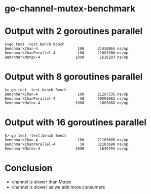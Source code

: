 # go-channel-mutex-benchmark

# Output with 2 goroutines parallel
    $>go test -test.bench Bench
    BenchmarkChan-4           	     100	  21430065 ns/op
    BenchmarkChanParallel-4   	     100	  21683900 ns/op
    BenchmarkMutex-4          	    1000	   1618203 ns/op

    
# Output with 8 goroutines parallel
    $> go test -test.bench Bench
    BenchmarkChan-4           	     100	  21267335 ns/op
    BenchmarkChanParallel-4   	      50	  29291662 ns/op
    BenchmarkMutex-4          	    1000	   1603088 ns/op

# Output with 16 goroutines parallel
    $> go test -test.bench Bench
    BenchmarkChan-4           	     100	  21163605 ns/op
    BenchmarkChanParallel-4   	      50	  32103690 ns/op
    BenchmarkMutex-4          	    1000	   1649793 ns/op
    
# Conclusion
  * channel is slower than Mutex
  * channel is slower as we add more consumers 
